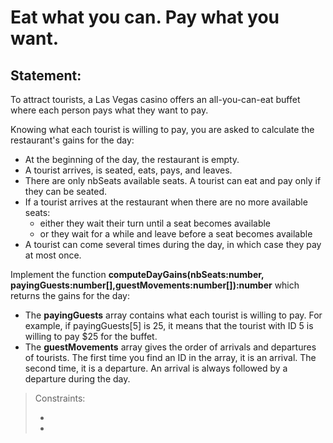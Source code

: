 # Eat what you can. Pay what you want.

## Statement:

To attract tourists, a Las Vegas casino offers an all-you-can-eat buffet where each person pays what they want to pay.

Knowing what each tourist is willing to pay, you are asked to calculate the restaurant's gains for the day:

- At the beginning of the day, the restaurant is empty.
- A tourist arrives, is seated, eats, pays, and leaves.
- There are only nbSeats available seats. A tourist can eat and pay only if they can be seated.
- If a tourist arrives at the restaurant when there are no more available seats:
   - either they wait their turn until a seat becomes available
   - or they wait for a while and leave before a seat becomes available
- A tourist can come several times during the day, in which case they pay at most once.


Implement the function **computeDayGains(nbSeats:number, payingGuests:number[],guestMovements:number[]):number** which returns the gains for the day:

- The **payingGuests** array contains what each tourist is willing to pay. For example, if payingGuests[5] is 25, it means that the tourist with ID 5 is willing to pay $25 for the buffet.
- The **guestMovements** array gives the order of arrivals and departures of tourists. The first time you find an ID in the array, it is an arrival. The second time, it is a departure. An arrival is always followed by a departure during the day.


> Constraints:
>
> - 
> - 
